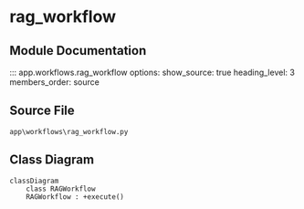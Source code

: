 # rag_workflow

## Module Documentation

::: app.workflows.rag_workflow
    options:
        show_source: true
        heading_level: 3
        members_order: source

## Source File

`app\workflows\rag_workflow.py`

## Class Diagram

```mermaid
classDiagram
    class RAGWorkflow
    RAGWorkflow : +execute()
```
